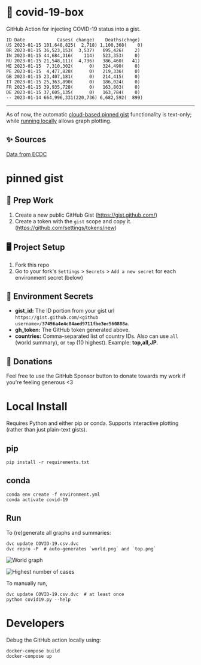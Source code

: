 # 🏥 covid-19-box

GitHub Action for injecting COVID-19 status into a gist.

```
ID Date            Cases( change)    Deaths(chnge)
US 2023-01-15 101,648,825(  2,718) 1,100,368(    0)
BR 2023-01-15 36,523,153(  3,537)   695,426(    2)
IN 2023-01-15 44,684,316(    114)   523,353(    0)
RU 2023-01-15 21,548,111(  4,736)   386,460(   41)
ME 2023-01-15  7,310,302(      0)   324,490(    0)
PE 2023-01-15  4,477,828(      0)   219,336(    0)
GB 2023-01-15 23,407,181(      0)   214,415(    0)
IT 2023-01-15 25,363,890(      0)   186,024(    0)
FR 2023-01-15 39,935,728(      0)   163,803(    0)
DE 2023-01-15 37,605,135(      0)   163,784(    0)
-- 2023-01-14 664,996,331(220,736) 6,682,592(  899)
```

---

As of now, the automatic [cloud-based pinned gist](#pinned-gist) functionality is text-only;
while [running locally](#local-install) allows graph plotting.

## ✨ Sources

[Data from ECDC](https://www.ecdc.europa.eu/en/publications-data/download-todays-data-geographic-distribution-covid-19-cases-worldwide)

# pinned gist

## 🎒 Prep Work
1. Create a new public GitHub Gist (https://gist.github.com/)
1. Create a token with the `gist` scope and copy it. (https://github.com/settings/tokens/new)

## 🖥 Project Setup
1. Fork this repo
1. Go to your fork's `Settings` > `Secrets` > `Add a new secret` for each environment secret (below)

## 🤫 Environment Secrets
- **gist_id:** The ID portion from your gist url `https://gist.github.com/<github username>/`**`37496a4e4c84aed9711fbe3ec560888a`**.
- **gh_token:** The GitHub token generated above.
- **countries:** Comma-separated list of country IDs. Also can use `all` (world summary), or `top` (10 highest). Example: **top,all,JP**.

## 💸 Donations

Feel free to use the GitHub Sponsor button to donate towards my work if you're feeling generous <3

# Local Install

Requires Python and either pip or conda. Supports interactive plotting (rather than just plain-text gists).

## pip

```
pip install -r requirements.txt
```

## conda

```
conda env create -f environment.yml
conda activate covid-19
```

## Run

To (re)generate all graphs and summaries:

```
dvc update COVID-19.csv.dvc
dvc repro -P  # auto-generates `world.png` and `top.png`
```

![World graph](world.png)

![Highest number of cases](top.png)

To manually run,

```
dvc update COVID-19.csv.dvc  # at least once
python covid19.py --help
```

# Developers

Debug the GitHub action locally using:

```
docker-compose build
docker-compose up
```
